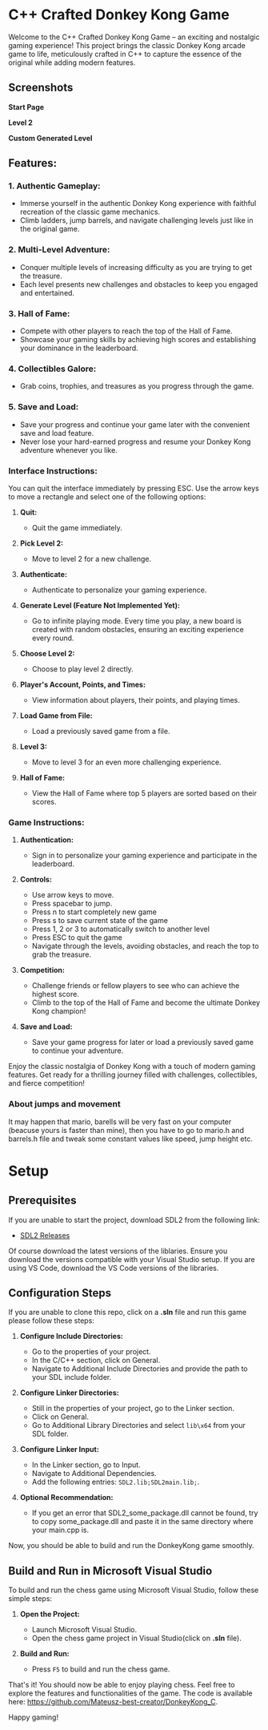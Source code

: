 # C++ Crafted Donkey Kong Game

Welcome to the C++ Crafted Donkey Kong Game – an exciting and nostalgic gaming experience! This project brings the classic Donkey Kong arcade game to life, meticulously crafted in C++ to capture the essence of the original while adding modern features.

## Screenshots

**Start Page**

**Level 2**

**Custom Generated Level**

## Features:

### 1. Authentic Gameplay:
   - Immerse yourself in the authentic Donkey Kong experience with faithful recreation of the classic game mechanics.
   - Climb ladders, jump barrels, and navigate challenging levels just like in the original game.

### 2. Multi-Level Adventure:
   - Conquer multiple levels of increasing difficulty as you are trying to get the treasure.
   - Each level presents new challenges and obstacles to keep you engaged and entertained.

### 3. Hall of Fame:
   - Compete with other players to reach the top of the Hall of Fame.
   - Showcase your gaming skills by achieving high scores and establishing your dominance in the leaderboard.

### 4. Collectibles Galore:
   - Grab coins, trophies, and treasures as you progress through the game.

### 5. Save and Load:
   - Save your progress and continue your game later with the convenient save and load feature.
   - Never lose your hard-earned progress and resume your Donkey Kong adventure whenever you like.

### Interface Instructions:

You can quit the interface immediately by pressing ESC.
Use the arrow keys to move a rectangle and select one of the following options:

1. **Quit:**
   - Quit the game immediately.

2. **Pick Level 2:**
   - Move to level 2 for a new challenge.

3. **Authenticate:**
   - Authenticate to personalize your gaming experience.

4. **Generate Level (Feature Not Implemented Yet):**
   - Go to infinite playing mode. Every time you play, a new board is created with random obstacles, ensuring an exciting experience every round. 

5. **Choose Level 2:**
   - Choose to play level 2 directly.

6. **Player's Account, Points, and Times:**
   - View information about players, their points, and playing times.

7. **Load Game from File:**
   - Load a previously saved game from a file.

8. **Level 3:**
   - Move to level 3 for an even more challenging experience.

9. **Hall of Fame:**
   - View the Hall of Fame where top 5 players are sorted based on their scores.

### Game Instructions:

1. **Authentication:**
   - Sign in to personalize your gaming experience and participate in the leaderboard.

2. **Controls:**
   - Use arrow keys to move.
   - Press spacebar to jump.
   - Press n to start completely new game
   - Press s to save current state of the game
   - Press 1, 2 or 3 to automatically switch to another level
   - Press ESC to quit the game
   - Navigate through the levels, avoiding obstacles, and reach the top to grab the treasure.

3. **Competition:**
   - Challenge friends or fellow players to see who can achieve the highest score.
   - Climb to the top of the Hall of Fame and become the ultimate Donkey Kong champion!

4. **Save and Load:**
   - Save your game progress for later or load a previously saved game to continue your adventure.

Enjoy the classic nostalgia of Donkey Kong with a touch of modern gaming features. Get ready for a thrilling journey filled with challenges, collectibles, and fierce competition!

### About jumps and movement

It may happen that mario, barells will be very fast on your computer (beacuse yours is faster than mine), then you have to go to mario.h and barrels.h file and tweak some constant values like speed, jump height etc.

# Setup

## Prerequisites

If you are unable to start the project, download SDL2 from the following link:
- [SDL2 Releases](https://github.com/libsdl-org/SDL/releases/tag/release-2.28.5)

Of course download the latest versions of the liblaries. Ensure you download the versions compatible with your Visual Studio setup. If you are using VS Code, download the VS Code versions of the libraries.

## Configuration Steps

If you are unable to clone this repo, click on a **.sln** file and run this game please follow these steps:

1. **Configure Include Directories:**
   - Go to the properties of your project.
   - In the C/C++ section, click on General.
   - Navigate to Additional Include Directories and provide the path to your SDL include folder.

2. **Configure Linker Directories:**
   - Still in the properties of your project, go to the Linker section.
   - Click on General.
   - Go to Additional Library Directories and select `lib\x64` from your SDL folder.

3. **Configure Linker Input:**
   - In the Linker section, go to Input.
   - Navigate to Additional Dependencies.
   - Add the following entries: `SDL2.lib;SDL2main.lib;`.

4. **Optional Recommendation:**
   - If you get an error that SDL2_some_package.dll cannot be found, try to copy some_package.dll and paste it in the same directory where your main.cpp is.

Now, you should be able to build and run the DonkeyKong game smoothly.

## Build and Run in Microsoft Visual Studio

To build and run the chess game using Microsoft Visual Studio, follow these simple steps:

1. **Open the Project:**
   - Launch Microsoft Visual Studio.
   - Open the chess game project in Visual Studio(click on **.sln** file).

2. **Build and Run:**
   - Press `F5` to build and run the chess game.

That's it! You should now be able to enjoy playing chess. Feel free to explore the features and functionalities of the game. The code is available here: https://github.com/Mateusz-best-creator/DonkeyKong_C.

Happy gaming!
